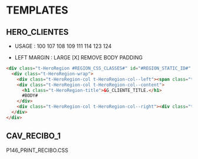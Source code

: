 # TEMPLATES

## HERO_CLIENTES
- USAGE : 100 107 108 109 111 114 123 124

- LEFT MARGIN : LARGE
[X] REMOVE BODY PADDING

```HTML
<div class="t-HeroRegion #REGION_CSS_CLASSES#" id="#REGION_STATIC_ID#" #REGION_ATTRIBUTES#>
  <div class="t-HeroRegion-wrap">
    <div class="t-HeroRegion-col t-HeroRegion-col--left"><span class="t-HeroRegion-icon t-Icon #ICON_CSS_CLASSES#">&G_CLIENTE_ID.</span></div>
    <div class="t-HeroRegion-col t-HeroRegion-col--content">
      <h1 class="t-HeroRegion-title">&G_CLIENTE_TITLE.</h1>
      #BODY#
    </div>
    <div class="t-HeroRegion-col t-HeroRegion-col--right"><div class="t-HeroRegion-form">#SUB_REGIONS#</div><div class="t-HeroRegion-buttons">#NEXT#</div></div>
  </div>
</div>
```




## CAV_RECIBO_1

P146_PRINT_RECIBO.CSS
